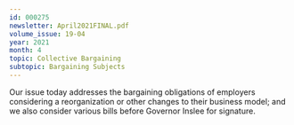 ```yaml
---
id: 000275
newsletter: April2021FINAL.pdf
volume_issue: 19-04
year: 2021
month: 4
topic: Collective Bargaining
subtopic: Bargaining Subjects
---
```


Our issue today addresses the bargaining obligations of employers considering a reorganization or other changes to their business model; and we also consider various bills before Governor Inslee for signature.